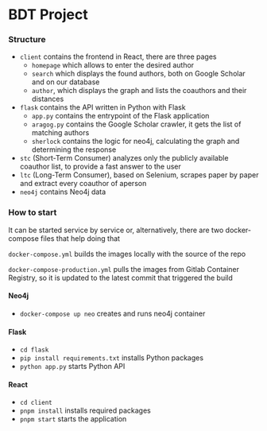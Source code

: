 # BDT Project

### Structure

- `client` contains the frontend in React, there are three pages
  - `homepage` which allows to enter the desired author
  - `search` which displays the found authors, both on Google Scholar and on our database
  - `author`, which displays the graph and lists the coauthors and their distances
- `flask` contains the API written in Python with Flask
  - `app.py` contains the entrypoint of the Flask application
  - `aragog.py` contains the Google Scholar crawler, it gets the list of matching authors
  - `sherlock` contains the logic for neo4j, calculating the graph and determining the response
- `stc` (Short-Term Consumer) analyzes only the publicly available coauthor list, to provide a fast answer to the user
- `ltc` (Long-Term Consumer), based on Selenium, scrapes paper by paper and extract every coauthor of aperson
- `neo4j` contains Neo4j data


### How to start

It can be started service by service or, alternatively, there are two docker-compose files that help doing that

`docker-compose.yml` builds the images locally with the source of the repo

`docker-compose-production.yml` pulls the images from Gitlab Container Registry, so it is updated to the latest commit that triggered the build

#### Neo4j
- `docker-compose up neo` creates and runs neo4j container

#### Flask
- `cd flask`
- `pip install requirements.txt` installs Python packages
- `python app.py` starts Python API

#### React
- `cd client`
- `pnpm install` installs required packages
- `pnpm start` starts the application
